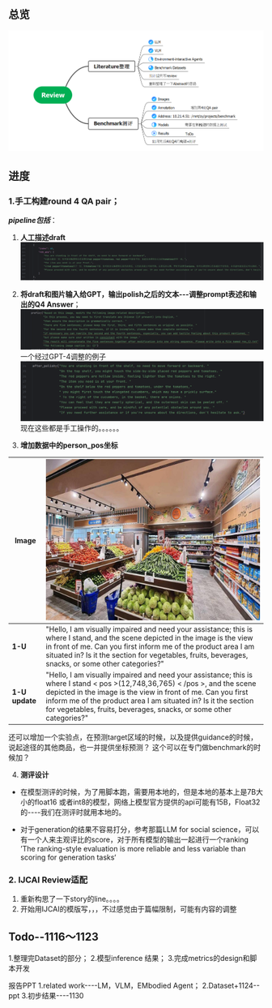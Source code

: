## 总览
![Img](./pic/20231115/img.png)

## 进度
### 1.手工构建round 4 QA pair；

***pipeline包括***：

1. **人工描述draft**
![Img1](./pic/20231115/img_1.png)

2. **将draft和图片输入给GPT，输出polish之后的文本---调整prompt表述和输出的Q4 Answer**；
![Img2](./pic/20231115/img_2.png)
一个经过GPT-4调整的例子
![Img3](./pic/20231115/img_3.png)
现在这些都是手工操作的。。。。。。


3. **增加数据中的person_pos坐标**

| **Image**      | ![Img4](./pic/20231108/39.jpg)                                                                                                                                                                                                                                                                                                        |
|----------------|---------------------------------------------------------------------------------------------------------------------------------------------------------------------------------------------------------------------------------------------------------------------------------------------------------------------------------------|
| **1-U**        | "Hello, I am visually impaired and need your assistance; this is where I stand, and the scene depicted in the image is the view in front of me. Can you first inform me of the product area I am situated in? Is it the section for vegetables, fruits, beverages, snacks, or some other categories?"                                 |
| **1-U update** | "Hello, I am visually impaired and need your assistance; this is where I stand < pos >(12,748,36,765) < /pos >, and the scene depicted in the image is the view in front of me. Can you first inform me of the product area I am situated in? Is it the section for vegetables, fruits, beverages, snacks, or some other categories?" |


还可以增加一个实验点，在预测target区域的时候，以及提供guidance的时候，说起途径的其他商品，也一并提供坐标预测？
这个可以在专门做benchmark的时候加？

4. **测评设计**

* 在模型测评的时候，为了用脚本跑，需要用本地的，但是本地的基本上是7B大小的float16 或者int8的模型，网络上模型官方提供的api可能有15B，Float32的----我们在测评时就用本地的。

* 对于generation的结果不容易打分，参考那篇LLM for social science，可以有一个人来主观评比的score，对于所有模型的输出一起进行一个ranking
’The ranking-style evaluation is more reliable and less variable than scoring for generation tasks‘

### 2. IJCAI Review适配
1. 重新构思了一下story的line。。。。
2. 开始用IJCAI的模版写，，，不过感觉由于篇幅限制，可能有内容的调整

## Todo--1116～1123
1.整理完Dataset的部分；
2.模型inference 结果；
3.完成metrics的design和脚本开发

报告PPT
1.related work----LM，VLM，EMbodied Agent；
2.Dataset+1124--ppt
3.初步结果----1130
